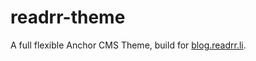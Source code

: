 readrr-theme
============

A full flexible Anchor CMS Theme, build for [blog.readrr.li][1]. 


[1]: http://blog.readrr.li
